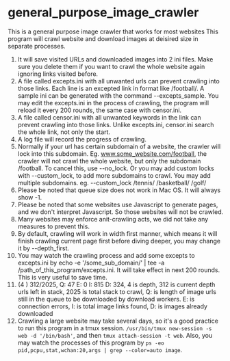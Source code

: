 # general_purpose_image_crawler
This is a general purpose image crawler that works for most websites
This program will crawl website and download images at deisired size in separate processes. 
1. It will save visited URLs and downloaded images into 2 ini files. Make sure you delete them if you want to crawl the whole website again ignoring links visited before.
2. A file called excepts.ini with all unwanted urls can prevent crawling into those links. Each line is an excepted link in format like /football/. A sample ini can be generated with the command --excepts_sample. You may edit the excepts.ini in the process of crawling, the program will reload it every 200 rounds, the same case with censor.ini.
3. A file called censor.ini with all unwanted keywords in the link can prevent crawling into those links. Unlike excepts.ini, censor.ini search the whole link, not only the start.
4. A log file will record the progress of crawling.
5. Normally if your url has certain subdomain of a website, the crawler will lock into this subdomain. Eg. www.some_website.com/football, the crawler will not crawl the whole website, but only the subdomain /football. To cancel this, use --no_lock. Or you may add custom locks with --custom_lock, to add more subdomains to crawl. You may add multiple subdomains. eg. --custom_lock /tennis/ /basketball/ /golf/
6. Please be noted that queue size does not work in Mac OS. It will always show -1.
7. Please be noted that some websites use Javascript to generate pages, and we don't interpret Javascript. So those websites will not be crawled.
8. Many websites may enforce anit-crawling acts, we did not take any measures to prevent this.
9. By default, crawling will work in width first manner, which means it will finish crawling current page first before diving deeper, you may change it by --depth_first.
10. You may watch the crawling process and add some excepts to excepts.ini by echo -e '/some_sub_domain/' | tee -a /path_of_this_program/excepts.ini. It will take effect in next 200 rounds. This is very useful to save time.
11. (4 ) 312/2025, Q: 47 E: 0 I: 815 D: 324, 4 is depth, 312 is current depth urls left in stack, 2025 is total stack to crawl, Q: is length of image urls still in the queue to be downloaded by download workers. E: is connection errors, I: is total image links found, D: is images already downloaded
12. Crawling a large website may take several days, so it's a good practice to run this program in a tmux session. `/usr/bin/tmux new-session -s web -d '/bin/bash'`, and then `tmux attach-session -t web`. Also, you may watch the processes of this program by `ps -eo pid,pcpu,stat,wchan:20,args | grep --color=auto image`.
